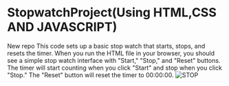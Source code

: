 # StopwatchProject(Using HTML,CSS AND JAVASCRIPT)
New repo
This code sets up a basic stop watch that starts, stops, and resets the timer. When you run the HTML file in your browser, you should see a simple stop watch interface with "Start," "Stop," and "Reset" buttons. The timer will start counting when you click "Start" and stop when you click "Stop." The "Reset" button will reset the timer to 00:00:00.
![STOP](https://github.com/Rohityada/StopwatchProject/assets/35468091/2084c26f-d103-4d78-9b17-16eac127f694)
